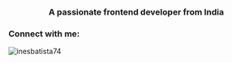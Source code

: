 <h3 align="center">A passionate frontend developer from India</h3>

<h3 align="left">Connect with me:</h3>
<p align="left">
</p>

<p><img align="center" src="https://github-readme-stats.vercel.app/api/top-langs?username=inesbatista74&show_icons=true&locale=en&layout=compact" alt="inesbatista74" /></p>
